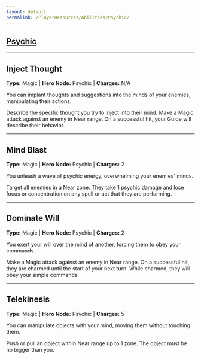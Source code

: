 ```yaml
---
layout: default
permalink: /PlayerResources/Abilities/Psychic/
---
```

## [Psychic](#Psychic)

------------------------------------------------

## Inject Thought
**Type:** Magic
 | **Hero Node:** Psychic
 | **Charges:** N/A

You can implant thoughts and suggestions into the minds of your enemies, manipulating their actions.

Describe the specific thought you try to inject into their mind. Make a Magic attack against an enemy in Near range. On a successful hit, your Guide will describe their behavior.

------------------------------------------------

## Mind Blast
**Type:** Magic
 | **Hero Node:** Psychic
 | **Charges:** 2

You unleash a wave of psychic energy, overwhelming your enemies' minds.

Target all enemies in a Near zone. They take 1 psychic damage and lose focus or concentration on any spell or act that they are performing.

------------------------------------------------

## Dominate Will
**Type:** Magic
 | **Hero Node:** Psychic
 | **Charges:** 2

You exert your will over the mind of another, forcing them to obey your commands.

Make a Magic attack against an enemy in Near range. On a successful hit, they are charmed until the start of your next turn. While charmed, they will obey your simple commands.

------------------------------------------------

## Telekinesis
**Type:** Magic
 | **Hero Node:** Psychic
 | **Charges:** 5

You can manipulate objects with your mind, moving them without touching them.

Push or pull an object within Near range up to 1 zone. The object must be no bigger than you.